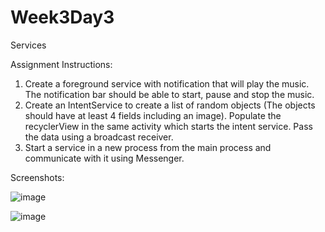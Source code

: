 # Week3Day3
Services

Assignment Instructions:
1. Create a foreground service with notification that will play the music. The notification bar should be able to start, pause and stop the music.
2. Create an IntentService to create a list of random objects (The objects should have at least 4 fields including an image). Populate the recyclerView in the same activity which starts the intent service. Pass the data using a broadcast receiver.
3. Start a service in a new process from the main process and communicate with it using Messenger.

Screenshots:

![image](https://user-images.githubusercontent.com/44408528/48307152-f6f29600-e514-11e8-9ca0-980db6d2f28e.png)

![image](https://user-images.githubusercontent.com/44408528/48307167-3de08b80-e515-11e8-8e87-27a57d460b90.png)
